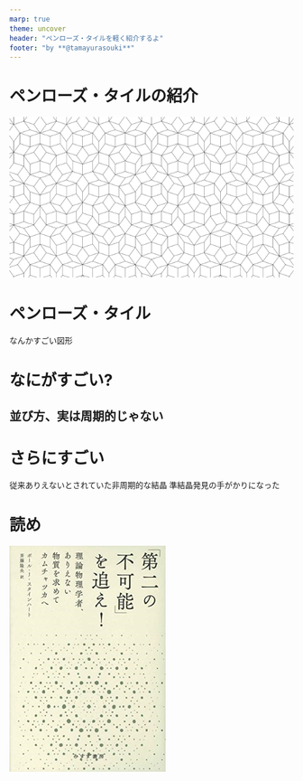```yaml
---
marp: true
theme: uncover
header: "ペンローズ・タイルを軽く紹介するよ"
footer: "by **@tamayurasouki**"
---
```


<!--
headingDivider: 1
-->

# ペンローズ・タイルの紹介
![](penrose-tile.png)

# ペンローズ・タイル
なんかすごい図形

# なにがすごい?
## 並び方、実は周期的じゃない

# さらにすごい
従来ありえないとされていた非周期的な結晶
準結晶発見の手がかりになった

# 読め
![](book.jpg)